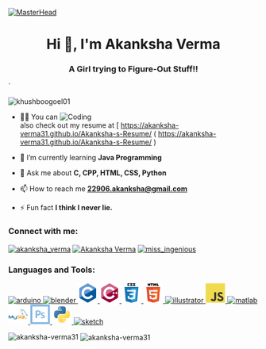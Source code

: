 [![MasterHead](https://media-exp3.licdn.com/dms/image/C4E16AQGDLURwP-MxHQ/profile-displaybackgroundimage-shrink_350_1400/0/1624432677770?e=1631750400&v=beta&t=0LohX99JFWfYQy8ZEmLiw3vcqpkR56mig0tvJ7gfNOM)](https://akanksha-verma31.github.io/Akanksha-s-Resume/)

<!-- PORTFOLIO (https://khushboogoel01.github.io) -->

<h1 align="center">Hi 👋, I'm Akanksha Verma</h1>
<h3 align="center">A Girl trying to Figure-Out Stuff!!</h3>`

<p align="left"> <img src="https://komarev.com/ghpvc/?username=khushboogoel01&label=Profile%20views&color=129e00&style=plastic" alt="khushboogoel01" /> </p>
<img align="right" alt="Coding" width="400" src="https://cdn.dribbble.com/users/2646423/screenshots/5507196/computer.gif">

<!--
<h3 align="center">A CSE Sophomore at LPU pursuing B.tech in CSE. I like to code, paint,research, innovate and experiment. I am an enthusiastic and social person who loves to take up new challenges and learn new skills. I love meeting new people, exchanging ideas and spreading knowledge and positivity. I am a lover of art n craft and believes in reusing the things. You can see lots of creativity in my social media handles, which defines how colorful my life is.</h3>
-->
<!--
<p align="left"> <img src="https://komarev.com/ghpvc/?username=akanksha-verma31&label=Profile%20views&color=0e75b6&style=flat" alt="akanksha-verma31" /> </p>
-->




- 👨‍💻 You can also check out my resume at [ https://akanksha-verma31.github.io/Akanksha-s-Resume/ ( https://akanksha-verma31.github.io/Akanksha-s-Resume/ ) 

- 🌱 I’m currently learning **Java Programming**

- 💬 Ask me about **C, CPP, HTML, CSS, Python**

- 📫 How to reach me **22906.akanksha@gmail.com**

- ⚡ Fun fact **I think I never lie.**

<h3 align="left">Connect with me:</h3>
<p align="left">
<a href="https://codepen.io/akanksha_verma" target="blank"><img align="center" src="https://raw.githubusercontent.com/rahuldkjain/github-profile-readme-generator/master/src/images/icons/Social/codepen.svg" alt="akanksha_verma" height="30" width="40" /></a>
<a href="www.linkedin.com/in/Akanksha-Verma31" target="blank"><img align="center" src="https://raw.githubusercontent.com/rahuldkjain/github-profile-readme-generator/master/src/images/icons/Social/linked-in-alt.svg" alt="Akanksha Verma" height="30" width="40" /></a>
<a href="https://instagram.com/miss_ingenious" target="blank"><img align="center" src="https://raw.githubusercontent.com/rahuldkjain/github-profile-readme-generator/master/src/images/icons/Social/instagram.svg" alt="miss_ingenious" height="30" width="40" /></a>
</p>

<h3 align="left">Languages and Tools:</h3>
<p align="left"> <a href="https://www.arduino.cc/" target="_blank"> <img src="https://cdn.worldvectorlogo.com/logos/arduino-1.svg" alt="arduino" width="40" height="40"/> </a> <a href="https://www.blender.org/" target="_blank"> <img src="https://download.blender.org/branding/community/blender_community_badge_white.svg" alt="blender" width="40" height="40"/> </a> <a href="https://www.cprogramming.com/" target="_blank"> <img src="https://raw.githubusercontent.com/devicons/devicon/master/icons/c/c-original.svg" alt="c" width="40" height="40"/> </a> <a href="https://www.w3schools.com/cpp/" target="_blank"> <img src="https://raw.githubusercontent.com/devicons/devicon/master/icons/cplusplus/cplusplus-original.svg" alt="cplusplus" width="40" height="40"/> </a> <a href="https://www.w3schools.com/css/" target="_blank"> <img src="https://raw.githubusercontent.com/devicons/devicon/master/icons/css3/css3-original-wordmark.svg" alt="css3" width="40" height="40"/> </a> <a href="https://www.w3.org/html/" target="_blank"> <img src="https://raw.githubusercontent.com/devicons/devicon/master/icons/html5/html5-original-wordmark.svg" alt="html5" width="40" height="40"/> </a> <a href="https://www.adobe.com/in/products/illustrator.html" target="_blank"> <img src="https://www.vectorlogo.zone/logos/adobe_illustrator/adobe_illustrator-icon.svg" alt="illustrator" width="40" height="40"/> </a> <a href="https://developer.mozilla.org/en-US/docs/Web/JavaScript" target="_blank"> <img src="https://raw.githubusercontent.com/devicons/devicon/master/icons/javascript/javascript-original.svg" alt="javascript" width="40" height="40"/> </a> <a href="https://www.mathworks.com/" target="_blank"> <img src="https://upload.wikimedia.org/wikipedia/commons/2/21/Matlab_Logo.png" alt="matlab" width="40" height="40"/> </a> <a href="https://www.mysql.com/" target="_blank"> <img src="https://raw.githubusercontent.com/devicons/devicon/master/icons/mysql/mysql-original-wordmark.svg" alt="mysql" width="40" height="40"/> </a> <a href="https://www.photoshop.com/en" target="_blank"> <img src="https://raw.githubusercontent.com/devicons/devicon/master/icons/photoshop/photoshop-line.svg" alt="photoshop" width="40" height="40"/> </a> <a href="https://www.python.org" target="_blank"> <img src="https://raw.githubusercontent.com/devicons/devicon/master/icons/python/python-original.svg" alt="python" width="40" height="40"/> </a> <a href="https://www.sketch.com/" target="_blank"> <img src="https://www.vectorlogo.zone/logos/sketchapp/sketchapp-icon.svg" alt="sketch" width="40" height="40"/> </a> </p>
<!--
TROPHIES
<p align="left"> <a href="https://github.com/ryo-ma/github-profile-trophy"><img src="https://github-profile-trophy.vercel.app/?username=akanksha-verma31" alt="akanksha-verma31" /></a> </p>
-->
<p><img align="left" src="https://github-readme-stats.vercel.app/api/top-langs?username=akanksha-verma31&show_icons=true&locale=en&layout=compact" alt="akanksha-verma31" /></p>

<p>&nbsp;<img align="center" src="https://github-readme-stats.vercel.app/api?username=akanksha-verma31&show_icons=true&locale=en" alt="akanksha-verma31" /></p>

